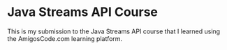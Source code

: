 # Java Streams API Course
This is my submission to the Java Streams API course that I learned using the AmigosCode.com learning platform.
